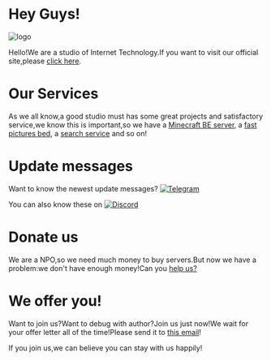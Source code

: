 # Hey Guys!

![logo](https://cdn-pic.gcxstudio.cn/2021/07/05/5B8804572CA7725395EE48BEF3E1BD77.png)

Hello!We are a studio of Internet Technology.If you want to visit our official site,please [click here](https://gbclstudio.cn).

# Our Services

As we all know,a good studio must has some great projects and satisfactory service,we know this is important,so we have a [Minecraft BE server](https://mc,gbclstudio.cn), a [fast pictures bed](https://pic.gbclstudio.cn), a [search service](https://search.gbclstudio.cn) and so on!

# Update messages

Want to know the newest update messages?
[![Telegram](https://img.shields.io/static/v1?label=Update%20Messages&message=GBCLStudio%27s%20Update%20information&color=blue&style=for-the-badge&labelColor=green&logo=telegram)](https://t.me/gbclstudio_news)

You can also know these on [![Discord](https://img.shields.io/discord/879563083616489502?label=Discord&logo=discord&style=for-the-badge)](https://discord.com/channels/879563083616489502/)

# Donate us

We are a NPO,so we need much money to buy servers.But now we have a problem:we don't have enough money!Can you [help us?](https://afdian.net/@GBCLstudio)

# We offer you!

Want to join us?Want to debug with author?Join us just now!We wait for your offer letter all of the time!Please send it to [this email](mailto:aries@gcxs.fun)!

If you join us,we can believe you can stay with us happily!
